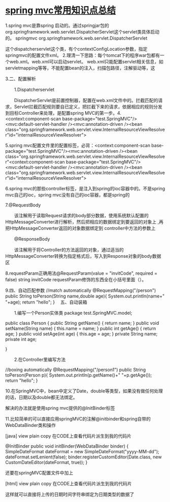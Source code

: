 # [spring mvc常用知识点总结](https://www.cnblogs.com/panxuejun/p/6480778.html)

1.spring mvc是靠spring 启动的。通过springjar包的org.springframework.web.servlet.DispatcherServlet这个servlet类具体启动的。
<servlet-name>springmvc</servlet-name>
<servlet-class>org.springframework.web.servlet.DispatcherServlet</servlet-class>

这个dispatcherservlet这个类，有个contextConfigLocation参数，指定springmvc的配置文件xml。
2.理清一下思路：每个tomcat下的程序war包都有一个web.xml。web.xml可以启动servlet。
web.xml只能配置servlet相关信息，如servletmapping等等，不能配置bean的注入，扫描包路径，注解驱动等，这

3.二、配置解析

　　1.Dispatcherservlet

　　DispatcherServlet是前置控制器，配置在web.xml文件中的。拦截匹配的请求，Servlet拦截匹配规则要自已定义，把拦截下来的请求，依据相应的规则分发到目标Controller来处理，是配置spring MVC的第一步。4. <!-- scan the package and the sub package --><context:component-scan base-package="test.SpringMVC"/><!-- don't handle the static resource --><mvc:default-servlet-handler /><!-- if you use annotation you must configure following setting --><mvc:annotation-driven /><!-- configure the InternalResourceViewResolver --><bean class="org.springframework.web.servlet.view.InternalResourceViewResolver"id="internalResourceViewResolver"><!-- 前缀 --><property name="prefix" value="/WEB-INF/jsp/" /><!-- 后缀 --><property name="suffix" value=".jsp" /></bean></beans>

5.spring mvc配置文件里的配置标签，必背：<context:component-scan base-package="test.SpringMVC"/><mvc:annotation-driven /><bean class="org.springframework.web.servlet.view.InternalResourceViewResolver"<!-- scan the package and the sub package --><context:component-scan base-package="test.SpringMVC"/><!-- don't handle the static resource --><mvc:default-servlet-handler /><!-- if you use annotation you must configure following setting --><mvc:annotation-driven /><!-- configure the InternalResourceViewResolver --><bean class="org.springframework.web.servlet.view.InternalResourceViewResolver"id="internalResourceViewResolver"><!-- 前缀 --><property name="prefix" value="/WEB-INF/jsp/" /><!-- 后缀 --><property name="suffix" value=".jsp" /></bean></beans>

6.spring mvc的那些controller标签，是注入到spring的ioc容器中的。不是spring mvc自己的ioc，spring mvc没有自己的ioc容器，都是spring的

7.@RequestBody

　　该注解用于读取Request请求的body部分数据，使用系统默认配置的HttpMessageConverter进行解析，然后把相应的数据绑定到要返回的对象上 ,再把HttpMessageConverter返回的对象数据绑定到 controller中方法的参数上

　　@ResponseBody

　　该注解用于将Controller的方法返回的对象，通过适当的HttpMessageConverter转换为指定格式后，写入到Response对象的body数据区

8.requestParam正确用法@RequestParam(value = "invitCode", required = false) string invitCode
requestParam修饰的东西全在小括号里面（）。

9.四、自动匹配参数
//match automatically
@RequestMapping("/person")
public String toPerson(String name,double age){
System.out.println(name+" "+age);
return "hello";
}
　五、自动装箱

　　1.编写一个Person实体类
package test.SpringMVC.model;

public class Person {
public String getName() {
return name;
}
public void setName(String name) {
this.name = name;
}
public int getAge() {
return age;
}
public void setAge(int age) {
this.age = age;
}
private String name;
private int age;

}

　　2.在Controller里编写方法

//boxing automatically
@RequestMapping("/person1")
public String toPerson(Person p){
System.out.println(p.getName()+" "+p.getAge());
return "hello";
}


10.在SpringMVC中，bean中定义了Date，double等类型，如果没有做任何处理的话，日期以及double都无法绑定。


解决的办法就是使用spring mvc提供的@InitBinder标签

11.比较简单的可以直接应用springMVC的注解@initbinder和spring自带的WebDataBinder类和操作

[java] view plain copy
在CODE上查看代码片派生到我的代码片

@InitBinder
public void initBinder(WebDataBinder binder) {
SimpleDateFormat dateFormat = new SimpleDateFormat("yyyy-MM-dd");
dateFormat.setLenient(false);
binder.registerCustomEditor(Date.class, new CustomDateEditor(dateFormat, true));
}

还要在springMVC配置文件中加上

[html] view plain copy
在CODE上查看代码片派生到我的代码片

<!-- 解析器注册 -->
<bean class="org.springframework.web.servlet.mvc.method.annotation.RequestMappingHandlerAdapter">
<property name="messageConverters">
<list>
<ref bean="stringHttpMessageConverter"/>
</list>
</property>
</bean>
<!-- String类型解析器，允许直接返回String类型的消息 -->
<bean id="stringHttpMessageConverter" class="org.springframework.http.converter.StringHttpMessageConverter"/>

这样就可以直接将上传的日期时间字符串绑定为日期类型的数据了